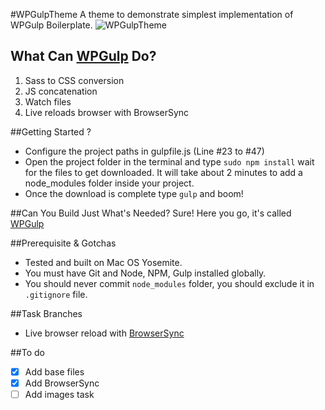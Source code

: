 #WPGulpTheme
A theme to demonstrate simplest implementation of WPGulp Boilerplate.
![WPGulpTheme](https://i.imgur.com/DzCCnKz.png)

## What Can [WPGulp](https://github.com/ahmadawais/WPGulp) Do?
 1. Sass to CSS conversion
 2. JS concatenation
 3. Watch files
 4. Live reloads browser with BrowserSync

##Getting Started ?
- Configure the project paths in gulpfile.js (Line #23 to #47)
- Open the project folder in the terminal and type `sudo npm install`  wait for the files to get downloaded. It will take about 2 minutes to add a node_modules folder inside your project.
- Once the download is complete type `gulp` and boom!

##Can You Build Just What's Needed?
Sure! Here you go, it's called [WPGulp](https://github.com/ahmadawais/WPGulp)

##Prerequisite & Gotchas
- Tested and built on Mac OS Yosemite.
- You must have Git and Node, NPM, Gulp installed globally. 
- You should never commit `node_modules` folder, you should exclude it in `.gitignore` file.

##Task Branches
- Live browser reload with [BrowserSync](https://github.com/ahmadawais/WPGulpTheme/tree/BrowserSync)


##To do 
- [x] Add base files
- [x] Add BrowserSync
- [ ] Add images task
